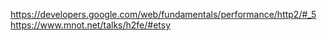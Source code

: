 https://developers.google.com/web/fundamentals/performance/http2/#_5
https://www.mnot.net/talks/h2fe/#etsy